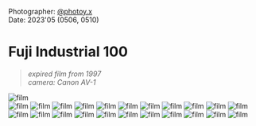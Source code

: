 Photographer: [@photoy.x](http://www.instagram.com/photoy.x)  
Date: 2023'05 (0506, 0510)


# Fuji Industrial 100  
> _expired film from 1997_  
> _camera: Canon AV-1_


![film](fuji_industrial100_expired_1.png "fuji_industrial100_expired")  
![film](fuji_industrial100_expired_2.png "fuji_industrial100_expired")
![film](fuji_industrial100_expired_3.png "fuji_industrial100_expired")
![film](fuji_industrial100_expired_4.png "fuji_industrial100_expired")
![film](fuji_industrial100_expired_5.png "fuji_industrial100_expired")
![film](fuji_industrial100_expired_6.png "fuji_industrial100_expired")
![film](fuji_industrial100_expired_9.png "fuji_industrial100_expired")
![film](fuji_industrial100_expired_10.png "fuji_industrial100_expired")
![film](fuji_industrial100_expired_11.png "fuji_industrial100_expired")
![film](fuji_industrial100_expired_12.png "fuji_industrial100_expired")
![film](fuji_industrial100_expired_13.png "fuji_industrial100_expired")
![film](fuji_industrial100_expired_14.png "fuji_industrial100_expired")
![film](fuji_industrial100_expired_15.png "fuji_industrial100_expired")
![film](fuji_industrial100_expired_16.png "fuji_industrial100_expired")
![film](fuji_industrial100_expired_17.png "fuji_industrial100_expired")
![film](fuji_industrial100_expired_18.png "fuji_industrial100_expired")
![film](fuji_industrial100_expired_19.png "fuji_industrial100_expired")
![film](fuji_industrial100_expired_20.png "fuji_industrial100_expired")
![film](fuji_industrial100_expired_21.png "fuji_industrial100_expired")
![film](fuji_industrial100_expired_22.png "fuji_industrial100_expired")
![film](fuji_industrial100_expired_23.png "fuji_industrial100_expired")
![film](fuji_industrial100_expired_24.png "fuji_industrial100_expired")
![film](fuji_industrial100_expired_25.png "fuji_industrial100_expired")